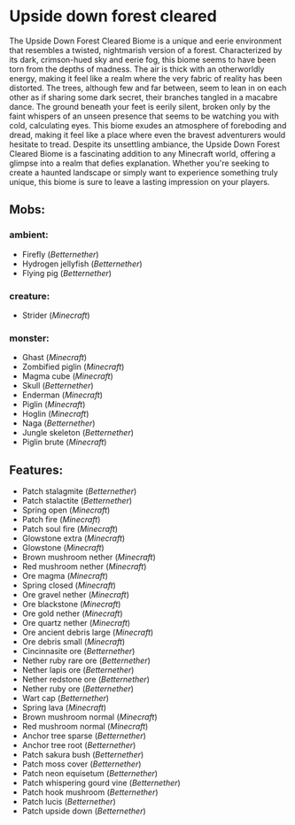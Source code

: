 
# Upside down forest cleared
The Upside Down Forest Cleared Biome is a unique and eerie environment that resembles a twisted, nightmarish version of a forest. Characterized by its dark, crimson-hued sky and eerie fog, this biome seems to have been torn from the depths of madness. The air is thick with an otherworldly energy, making it feel like a realm where the very fabric of reality has been distorted. The trees, although few and far between, seem to lean in on each other as if sharing some dark secret, their branches tangled in a macabre dance. The ground beneath your feet is eerily silent, broken only by the faint whispers of an unseen presence that seems to be watching you with cold, calculating eyes. This biome exudes an atmosphere of foreboding and dread, making it feel like a place where even the bravest adventurers would hesitate to tread. Despite its unsettling ambiance, the Upside Down Forest Cleared Biome is a fascinating addition to any Minecraft world, offering a glimpse into a realm that defies explanation. Whether you're seeking to create a haunted landscape or simply want to experience something truly unique, this biome is sure to leave a lasting impression on your players.
## Mobs:
### ambient:
 - Firefly  (*Betternether*)
 - Hydrogen jellyfish  (*Betternether*)
 - Flying pig  (*Betternether*)
### creature:
 - Strider  (*Minecraft*)
### monster:
 - Ghast  (*Minecraft*)
 - Zombified piglin  (*Minecraft*)
 - Magma cube  (*Minecraft*)
 - Skull  (*Betternether*)
 - Enderman  (*Minecraft*)
 - Piglin  (*Minecraft*)
 - Hoglin  (*Minecraft*)
 - Naga  (*Betternether*)
 - Jungle skeleton  (*Betternether*)
 - Piglin brute  (*Minecraft*)
## Features:
 - Patch stalagmite  (*Betternether*)
 - Patch stalactite  (*Betternether*)
 - Spring open  (*Minecraft*)
 - Patch fire  (*Minecraft*)
 - Patch soul fire  (*Minecraft*)
 - Glowstone extra  (*Minecraft*)
 - Glowstone  (*Minecraft*)
 - Brown mushroom nether  (*Minecraft*)
 - Red mushroom nether  (*Minecraft*)
 - Ore magma  (*Minecraft*)
 - Spring closed  (*Minecraft*)
 - Ore gravel nether  (*Minecraft*)
 - Ore blackstone  (*Minecraft*)
 - Ore gold nether  (*Minecraft*)
 - Ore quartz nether  (*Minecraft*)
 - Ore ancient debris large  (*Minecraft*)
 - Ore debris small  (*Minecraft*)
 - Cincinnasite ore  (*Betternether*)
 - Nether ruby rare ore  (*Betternether*)
 - Nether lapis ore  (*Betternether*)
 - Nether redstone ore  (*Betternether*)
 - Nether ruby ore  (*Betternether*)
 - Wart cap  (*Betternether*)
 - Spring lava  (*Minecraft*)
 - Brown mushroom normal  (*Minecraft*)
 - Red mushroom normal  (*Minecraft*)
 - Anchor tree sparse  (*Betternether*)
 - Anchor tree root  (*Betternether*)
 - Patch sakura bush  (*Betternether*)
 - Patch moss cover  (*Betternether*)
 - Patch neon equisetum  (*Betternether*)
 - Patch whispering gourd vine  (*Betternether*)
 - Patch hook mushroom  (*Betternether*)
 - Patch lucis  (*Betternether*)
 - Patch upside down  (*Betternether*)
